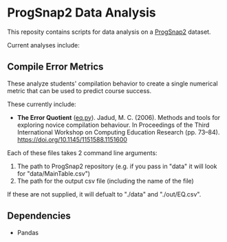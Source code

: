 # ProgSnap2 Data Analysis

This reposity contains scripts for data analysis on a [ProgSnap2](bit.ly/ProgSnap2) dataset.

Current analyses include:

## Compile Error Metrics

These analyze students' compilation behavior to create a single numerical metric that can be used to predict course success.

These currently include:
* **The Error Quotient** ([eq.py](eq.py)). Jadud, M. C. (2006). Methods and tools for exploring novice compilation behaviour. In Proceedings of the Third International Workshop on Computing Education Research (pp. 73–84). https://doi.org/10.1145/1151588.1151600

Each of these files takes 2 command line arguments:
1) The path to ProgSnap2 repository (e.g. if you pass in "data" it will look for "data/MainTable.csv")
2) The path for the output csv file (including the name of the file)

If these are not supplied, it will defualt to "./data" and "./out/EQ.csv".

## Dependencies

* Pandas
